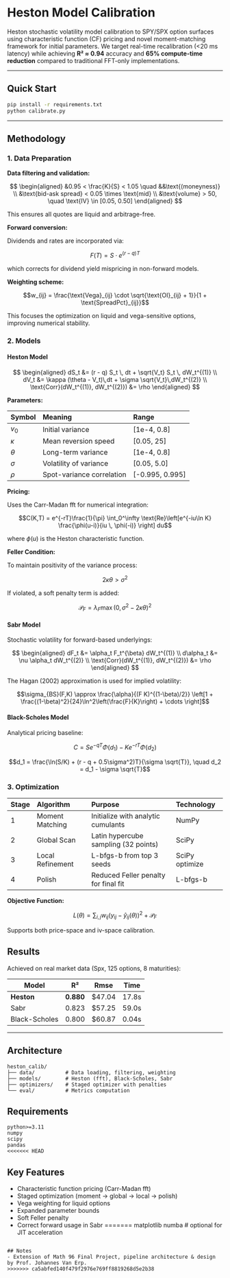 # Heston Model Calibration

Heston stochastic volatility model calibration to SPY/SPX option surfaces using characteristic function (CF) pricing and novel moment-matching framework for initial parameters. We target real-time recalibration (<20 ms latency) while achieving **R² ≈ 0.94** accuracy and **65% compute-time reduction** compared to traditional FFT-only implementations.

---

## Quick Start

   ```bash
   pip install -r requirements.txt
python calibrate.py
```

---

## Methodology

### 1. Data Preparation

**Data filtering and validation:**

$$
\begin{aligned}
&0.95 < \frac{K}{S} < 1.05 \quad &&\text{(moneyness)} \\
&\text{bid-ask spread} < 0.05 \times \text{mid} \\
&\text{volume} > 50, \quad \text{IV} \in [0.05, 0.50]
\end{aligned}
$$

This ensures all quotes are liquid and arbitrage-free.

**Forward conversion:**

Dividends and rates are incorporated via:

$$F(T) = S \cdot e^{(r-q)T}$$

which corrects for dividend yield mispricing in non-forward models.

**Weighting scheme:**

$$w_{ij} = \frac{\text{Vega}_{ij} \cdot \sqrt{\text{OI}_{ij} + 1}}{1 + \text{SpreadPct}_{ij}}$$

This focuses the optimization on liquid and vega-sensitive options, improving numerical stability.

### 2. Models

#### Heston Model

$$
\begin{aligned}
dS_t &= (r - q) S_t \, dt + \sqrt{V_t} S_t \, dW_t^{(1)} \\
dV_t &= \kappa (\theta - V_t)\,dt + \sigma \sqrt{V_t}\,dW_t^{(2)} \\
\text{Corr}(dW_t^{(1)}, dW_t^{(2)}) &= \rho
\end{aligned}
$$

**Parameters:**

| Symbol | Meaning | Range |
|:-------|:--------|:------|
| $v_0$ | Initial variance | [1e-4, 0.8] |
| $\kappa$ | Mean reversion speed | [0.05, 25] |
| $\theta$ | Long-term variance | [1e-4, 0.8] |
| $\sigma$ | Volatility of variance | [0.05, 5.0] |
| $\rho$ | Spot-variance correlation | [-0.995, 0.995] |

**Pricing:**

Uses the Carr-Madan fft for numerical integration:

$$C(K,T) = e^{-rT}\frac{1}{\pi} \int_0^\infty \text{Re}\left[e^{-iu\ln K} \frac{\phi(u-i)}{iu \, \phi(-i)} \right] du$$

where $\phi(u)$ is the Heston characteristic function.

**Feller Condition:**

To maintain positivity of the variance process:

$$2\kappa\theta > \sigma^2$$

If violated, a soft penalty term is added:

$$\mathcal{P}_F = \lambda_F \max(0, \sigma^2 - 2\kappa\theta)^2$$

#### Sabr Model

Stochastic volatility for forward-based underlyings:

$$
\begin{aligned}
dF_t &= \alpha_t F_t^{\beta} dW_t^{(1)} \\
d\alpha_t &= \nu \alpha_t dW_t^{(2)} \\
\text{Corr}(dW_t^{(1)}, dW_t^{(2)}) &= \rho
\end{aligned}
$$

The Hagan (2002) approximation is used for implied volatility:

$$\sigma_{BS}(F,K) \approx \frac{\alpha}{(F K)^{(1-\beta)/2}} \left[1 + \frac{(1-\beta)^2}{24}\ln^2\left(\frac{F}{K}\right) + \cdots \right]$$

#### Black-Scholes Model

Analytical pricing baseline:

$$C = S e^{-qT}\Phi(d_1) - K e^{-rT}\Phi(d_2)$$

$$d_1 = \frac{\ln(S/K) + (r - q + 0.5\sigma^2)T}{\sigma \sqrt{T}}, \quad d_2 = d_1 - \sigma \sqrt{T}$$

### 3. Optimization

| Stage | Algorithm | Purpose | Technology |
|:------|:----------|:--------|:-----------|
| 1 | Moment Matching | Initialize with analytic cumulants | NumPy |
| 2 | Global Scan | Latin hypercube sampling (32 points) | SciPy |
| 3 | Local Refinement | L-bfgs-b from top 3 seeds | SciPy optimize |
| 4 | Polish | Reduced Feller penalty for final fit | L-bfgs-b |

**Objective Function:**

$$L(\theta) = \sum_{i,j} w_{ij}\left(y_{ij} - \hat{y}_{ij}(\theta)\right)^2 + \mathcal{P}_F$$

Supports both price-space and iv-space calibration.

## Results

Achieved on real market data (Spx, 125 options, 8 maturities):

| Model | R² | Rmse | Time |
|-------|-----|------|------|
| **Heston** | **0.880** | $47.04 | 17.8s |
| Sabr | 0.823 | $57.25 | 59.0s |
| Black-Scholes | 0.800 | $60.87 | 0.04s |

---

## Architecture

```
heston_calib/
├── data/          # Data loading, filtering, weighting
├── models/        # Heston (fft), Black-Scholes, Sabr
├── optimizers/    # Staged optimizer with penalties
└── eval/          # Metrics computation
```

## Requirements

```
python>=3.11
numpy
scipy
pandas
<<<<<<< HEAD
```

## Key Features

- Characteristic function pricing (Carr-Madan fft)
- Staged optimization (moment → global → local → polish)
- Vega weighting for liquid options
- Expanded parameter bounds
- Soft Feller penalty
- Correct forward usage in Sabr
=======
matplotlib
numba       # optional for JIT acceleration
```

## Notes
- Extension of Math 96 Final Project, pipeline architecture & design by Prof. Johannes Van Erp. 
>>>>>>> ca5abfed140f479f2976e769ff8819268d5e2b38
